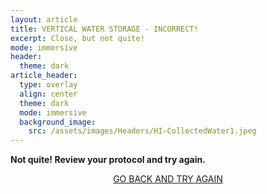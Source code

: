 ```yaml
---
layout: article
title: VERTICAL WATER STORAGE - INCORRECT!
excerpt: Close, but not quite!
mode: immersive
header:
  theme: dark
article_header:
  type: overlay
  align: center
  theme: dark
  mode: immersive
  background_image:
    src: /assets/images/Headers/HI-CollectedWater1.jpeg
---
```


**Not quite! Review your protocol and try again.**


<p align="center">
<a class="button button--outline-primary button--pill" href="VerticalCollection1">GO BACK AND TRY AGAIN</a></p>